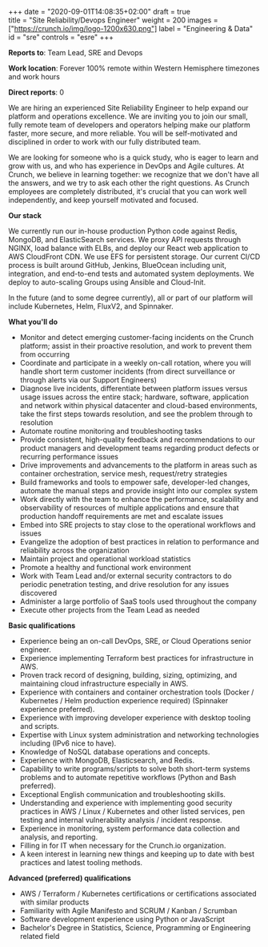+++
date = "2020-09-01T14:08:35+02:00"
draft = true  
title = "Site Reliability/Devops Engineer"
weight = 200
images = ["https://crunch.io/img/logo-1200x630.png"]
label = "Engineering & Data"
id = "sre"
controls = "esre"
+++

**Reports to**: Team Lead, SRE and Devops

**Work location**: Forever 100% remote within Western Hemisphere timezones and work hours

**Direct reports**: 0

We are hiring an experienced Site Reliability Engineer to help expand our platform and operations excellence. We are inviting you to join our small, fully remote team of developers and operators helping make our platform faster, more secure, and more reliable. You will be self-motivated and disciplined in order to work with our fully distributed team.

We are looking for someone who is a quick study, who is eager to learn and grow with us, and who has experience in DevOps and Agile cultures. At Crunch, we believe in learning together: we recognize that we don't have all the answers, and we try to ask each other the right questions. As Crunch employees are completely distributed, it's crucial that you can work well independently, and keep yourself motivated and focused.

**Our stack**

We currently run our in-house production Python code against Redis, MongoDB, and ElasticSearch services. We proxy API requests through NGINX, load balance with ELBs, and deploy our React web application to AWS CloudFront CDN. We use EFS for persistent storage. Our current CI/CD process is built around GitHub, Jenkins, BlueOcean including unit, integration, and end-to-end tests and automated system deployments. We deploy to auto-scaling Groups using Ansible and Cloud-Init.

In the future (and to some degree currently), all or part of our platform will include Kubernetes, Helm, FluxV2, and Spinnaker.

**What you'll do**

- Monitor and detect emerging customer-facing incidents on the Crunch platform; assist in their proactive resolution, and work to prevent them from occurring
- Coordinate and participate in a weekly on-call rotation, where you will handle short term customer incidents (from direct surveillance or through alerts via our Support Engineers)
- Diagnose live incidents, differentiate between platform issues versus usage issues across the entire stack; hardware, software, application and network within physical datacenter and cloud-based environments, take the first steps towards resolution, and see the problem through to resolution
- Automate routine monitoring and troubleshooting tasks
- Provide consistent, high-quality feedback and recommendations to our product managers and development teams regarding product defects or recurring performance issues
- Drive improvements and advancements to the platform in areas such as container orchestration, service mesh, request/retry strategies
- Build frameworks and tools to empower safe, developer-led changes, automate the manual steps and provide insight into our complex system
- Work directly with the team to enhance the performance, scalability and observability of resources of multiple applications and ensure that production handoff requirements are met and escalate issues
- Embed into SRE projects to stay close to the operational workflows and issues
- Evangelize the adoption of best practices in relation to performance and reliability across the organization
- Maintain project and operational workload statistics
- Promote a healthy and functional work environment
- Work with Team Lead and/or external security contractors to do periodic penetration testing, and drive resolution for any issues discovered
- Administer a large portfolio of SaaS tools used throughout the company
- Execute other projects from the Team Lead as needed

**Basic qualifications**

- Experience being an on-call DevOps, SRE, or Cloud Operations senior engineer.
- Experience implementing Terraform best practices for infrastructure in AWS.
- Proven track record of designing, building, sizing, optimizing, and maintaining cloud infrastructure especially in AWS.
- Experience with containers and container orchestration tools (Docker / Kubernetes / Helm production experience required) (Spinnaker experience preferred).
- Experience with improving developer experience with desktop tooling and scripts.
- Expertise with Linux system administration and networking technologies including (IPv6 nice to have).
- Knowledge of NoSQL database operations and concepts.
- Experience with MongoDB, Elasticsearch, and Redis.
- Capability to write programs/scripts to solve both short-term systems problems and to automate repetitive workflows (Python and Bash preferred).
- Exceptional English communication and troubleshooting skills.
- Understanding and experience with implementing good security practices in AWS / Linux / Kubernetes and other listed services, pen testing and internal vulnerability analysis / incident response.
- Experience in monitoring, system performance data collection and analysis, and reporting.
- Filling in for IT when necessary for the Crunch.io organization.
- A keen interest in learning new things and keeping up to date with best practices and latest tooling methods.

**Advanced (preferred) qualifications**

- AWS / Terraform / Kubernetes certifications or certifications associated with similar products
- Familiarity with Agile Manifesto and SCRUM / Kanban / Scrumban
- Software development experience using Python or JavaScript
- Bachelor's Degree in Statistics, Science, Programming or Engineering related field

